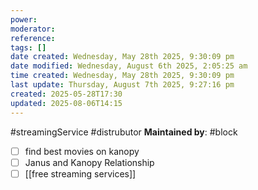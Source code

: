 ```yaml
---
power: 
moderator: 
reference: 
tags: []
date created: Wednesday, May 28th 2025, 9:30:09 pm
date modified: Wednesday, August 6th 2025, 2:05:25 am
time created: Wednesday, May 28th 2025, 9:30:09 pm
last update: Thursday, August 7th 2025, 9:27:16 pm
created: 2025-05-28T17:30
updated: 2025-08-06T14:15
---
```

#streamingService #distrubutor 
**Maintained by**: 
#block


- [ ] find best movies on kanopy
- [ ] Janus and Kanopy Relationship
- [ ] [[free streaming services]]
